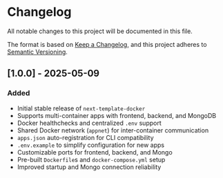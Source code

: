 # Changelog

All notable changes to this project will be documented in this file.

The format is based on [Keep a Changelog](https://keepachangelog.com/en/1.0.0/),
and this project adheres to [Semantic Versioning](https://semver.org/).

## [1.0.0] - 2025-05-09
### Added
- Initial stable release of `next-template-docker`
- Supports multi-container apps with frontend, backend, and MongoDB
- Docker healthchecks and centralized `.env` support
- Shared Docker network (`appnet`) for inter-container communication
- `apps.json` auto-registration for CLI compatibility
- `.env.example` to simplify configuration for new apps
- Customizable ports for frontend, backend, and Mongo
- Pre-built `Dockerfile`s and `docker-compose.yml` setup
- Improved startup and Mongo connection reliability
